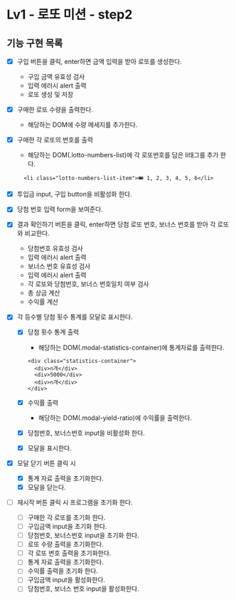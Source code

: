 # Lv1 - 로또 미션 - step2

## 기능 구현 목록

- [x] 구입 버튼을 클릭, enter하면 금액 입력을 받아 로또를 생성한다.

  - 구입 금액 유효성 검사
  - 입력 에러시 alert 출력
  - 로또 생성 및 저장

- [x] 구매한 로또 수량을 출력한다.

  - 해당하는 DOM에 수량 메세지를 추가한다.

- [x] 구매한 각 로또의 번호를 출력

  - 해당하는 DOM(.lotto-numbers-list)에 각 로또번호를 담은 li태그를 추가 한다.

  ```
    <li class="lotto-numbers-list-item">🎟️ 1, 2, 3, 4, 5, 6</li>
  ```

- [x] 투입금 input, 구입 button을 비활성화 한다.

- [x] 당첨 번호 입력 form을 보여준다.

- [x] 결과 확인하기 버튼을 클릭, enter하면 당첨 로또 번호, 보너스 번호를 받아 각 로또와 비교한다.

  - 당첨번호 유효성 검사
  - 입력 에러시 alert 출력
  - 보너스 번호 유효성 검사
  - 입력 에러시 alert 출력
  - 각 로또와 당첨번호, 보너스 번호일치 여부 검사
  - 총 상금 계산
  - 수익률 계산

- [x] 각 등수별 당첨 횟수 통계를 모달로 표시한다.

  - [x] 당첨 횟수 통계 출력

    - 해당하는 DOM(.modal-statistics-container)에 통계자료를 출력한다.

    ```
    <div class="statistics-container">
      <div>n개</div>
      <div>5000</div>
      <div>n개</div>
    </div>
    ```

  - [x] 수익률 출력

    - 해당하는 DOM(.modal-yield-ratio)에 수익률을 출력한다.

  - [x] 당첨번호, 보너스번호 input을 비활성화 한다.

  - [x] 모달을 표시한다.

- [x] 모달 닫기 버튼 클릭 시

  - [x] 통계 자료 출력을 초기화한다.
  - [x] 모달을 닫는다.

- [ ] 재시작 버튼 클릭 시 프로그램을 초기화 한다.
  - [ ] 구매한 각 로또를 초기화 한다.
  - [ ] 구입금액 input을 초기화 한다.
  - [ ] 당첨번호, 보너스번호 input을 초기화 한다.
  - [ ] 로또 수량 출력을 초기화한다.
  - [ ] 각 로또 번호 출력을 초기화한다.
  - [ ] 통계 자료 출력을 초기화한다.
  - [ ] 수익률 출력을 초기화 한다.
  - [ ] 구입금액 input을 활성화한다.
  - [ ] 당첨번호, 보너스 번호 input을 활성화한다.
